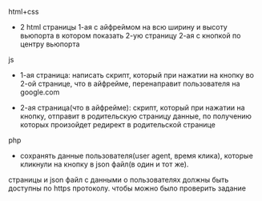 html+css
- 2 html страницы
1-ая с айфреймом на всю ширину и высоту вьюпорта в котором показать 2-ую страницу
2-ая с кнопкой по центру вьюпорта



js
- 1-ая страница: написать скрипт, который при нажатии на кнопку во 2-ой странице, что в айфрейме, перенаправит пользователя на google.com

- 2-ая страница(что в айфрейме): скрипт, который при нажатии на кнопку, отправит в родительскую страницу данные, по получению которых произойдет редирект в родительской странице

php
- сохранять данные пользователя(user agent, время клика), которые кликнули на кнопку в json файл(в один и тот же).


страницы и json файл с данными о пользователях должны быть доступны по https протоколу. чтобы можно было проверить задание